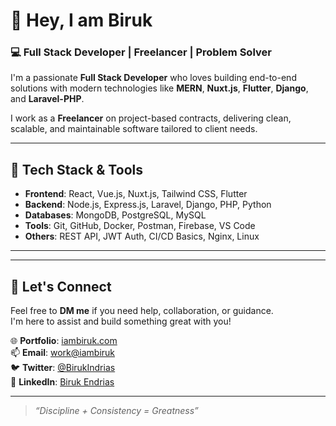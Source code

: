 # 👋 Hey, I am Biruk

### 💻 Full Stack Developer | Freelancer | Problem Solver

I'm a passionate **Full Stack Developer** who loves building end-to-end solutions with modern technologies like **MERN**, **Nuxt.js**, **Flutter**, **Django**, and **Laravel-PHP**.

I work as a **Freelancer** on project-based contracts, delivering clean, scalable, and maintainable software tailored to client needs.

---

## 🚀 Tech Stack & Tools

- **Frontend**: React, Vue.js, Nuxt.js, Tailwind CSS, Flutter
- **Backend**: Node.js, Express.js, Laravel, Django, PHP, Python
- **Databases**: MongoDB, PostgreSQL, MySQL
- **Tools**: Git, GitHub, Docker, Postman, Firebase, VS Code
- **Others**: REST API, JWT Auth, CI/CD Basics, Nginx, Linux

---

---

## 💬 Let's Connect

Feel free to **DM me** if you need help, collaboration, or guidance.  
I'm here to assist and build something great with you!

🌐 **Portfolio**: [iambiruk.com](https://iambiruk.com)  
📫 **Email**:  [work@iambiruk](work@iambiruk.com)  
🐦 **Twitter**: [@BirukIndrias](https://twitter.com/BirukIndrias)  
💼 **LinkedIn**: [Biruk Endrias](https://www.linkedin.com/in/biruk007)

---

> _“Discipline + Consistency = Greatness”_

